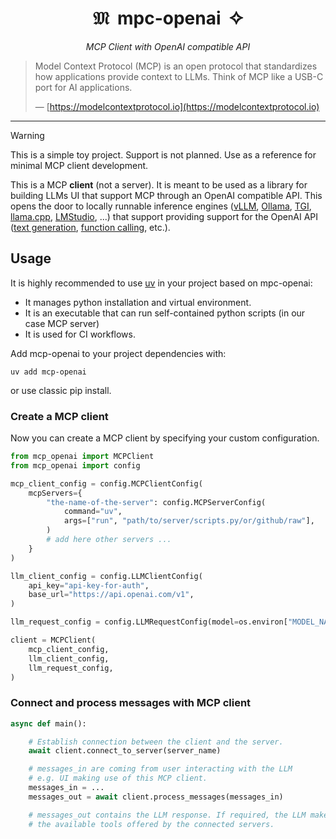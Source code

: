 <div align="center">
  <h1>𝔐&nbsp;&nbsp;mpc-openai&nbsp;&nbsp;✧</h1>
  <p><em>MCP Client with OpenAI compatible API</em></p>
</div>

> Model Context Protocol (MCP) is an open protocol that standardizes how applications provide context to LLMs. Think of MCP like a USB-C port for AI applications.
>
> — [https://modelcontextprotocol.io](https://modelcontextprotocol.io)

______________________________________________________________________

> [!WARNING]
> This is a simple toy project. Support is not planned. Use as a reference for minimal MCP client development.

This is a MCP **client** (not a server). It is meant to be used as a library for building LLMs UI that support MCP through an OpenAI compatible API. This opens the door to locally runnable inference engines ([vLLM](https://github.com/vllm-project/vllm), [Ollama](https://github.com/ollama/ollama), [TGI](https://github.com/huggingface/text-generation-inference), [llama.cpp](https://github.com/ggerganov/llama.cpp), [LMStudio](https://github.com/lmstudio-ai), ...) that support providing support for the OpenAI API ([text generation](https://platform.openai.com/docs/guides/text-generation), [function calling](https://platform.openai.com/docs/guides/function-calling), etc.).

## Usage

It is highly recommended to use [uv](https://docs.astral.sh/uv/) in your project based on mpc-openai:

- It manages python installation and virtual environment.
- It is an executable that can run self-contained python scripts (in our case MCP server)
- It is used for CI workflows.

Add mcp-openai to your project dependencies with:

```
uv add mcp-openai
```

or use classic pip install.

### Create a MCP client

Now you can create a MCP client by specifying your custom configuration.

```python
from mcp_openai import MCPClient
from mcp_openai import config

mcp_client_config = config.MCPClientConfig(
    mcpServers={
        "the-name-of-the-server": config.MCPServerConfig(
            command="uv",
            args=["run", "path/to/server/scripts.py/or/github/raw"],
        )
        # add here other servers ...
    }
)

llm_client_config = config.LLMClientConfig(
    api_key="api-key-for-auth",
    base_url="https://api.openai.com/v1",
)

llm_request_config = config.LLMRequestConfig(model=os.environ["MODEL_NAME"])

client = MCPClient(
    mcp_client_config,
    llm_client_config,
    llm_request_config,
)
```

### Connect and process messages with MCP client

```python
async def main():

    # Establish connection between the client and the server.
    await client.connect_to_server(server_name)

    # messages_in are coming from user interacting with the LLM
    # e.g. UI making use of this MCP client.
    messages_in = ...
    messages_out = await client.process_messages(messages_in)

    # messages_out contains the LLM response. If required, the LLM make use of
    # the available tools offered by the connected servers.
```
